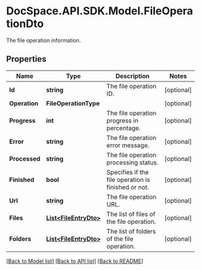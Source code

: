 # DocSpace.API.SDK.Model.FileOperationDto
The file operation information.

## Properties

Name | Type | Description | Notes
------------ | ------------- | ------------- | -------------
**Id** | **string** | The file operation ID. | [optional] 
**Operation** | **FileOperationType** |  | [optional] 
**Progress** | **int** | The file operation progress in percentage. | [optional] 
**Error** | **string** | The file operation error message. | [optional] 
**Processed** | **string** | The file operation processing status. | [optional] 
**Finished** | **bool** | Specifies if the file operation is finished or not. | [optional] 
**Url** | **string** | The file operation URL. | [optional] 
**Files** | [**List&lt;FileEntryDto&gt;**](FileEntryDto.md) | The list of files of the file operation. | [optional] 
**Folders** | [**List&lt;FileEntryDto&gt;**](FileEntryDto.md) | The list of folders of the file operation. | [optional] 

[[Back to Model list]](../README.md#documentation-for-models) [[Back to API list]](../README.md#documentation-for-api-endpoints) [[Back to README]](../README.md)

